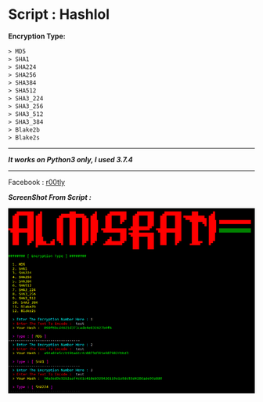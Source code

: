 # Script : Hashlol
**Encryption Type:**

```
> MD5
> SHA1
> SHA224
> SHA256
> SHA384
> SHA512
> SHA3_224
> SHA3_256
> SHA3_512
> SHA3_384
> Blake2b
> Blake2s
```
______________________________________
**_It works on Python3 only, I used 3.7.4_**
______________________________________
Facebook : [r00tly](https://www.facebook.com/r00tly)

**_ScreenShot From Script :_**

![](screenshot/preview.PNG)

